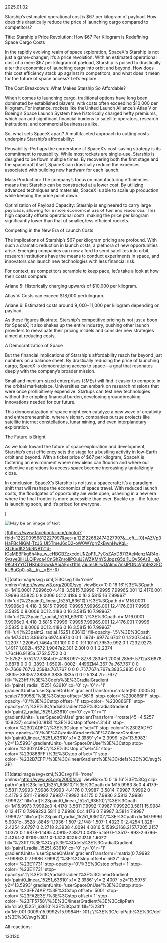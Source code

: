 2025.01.02


Starship’s estimated operational cost is $67 per kilogram of payload. How does this drastically reduce the price of launching cargo compared to competitors?

Title: Starship's Price Revolution: How $67 Per Kilogram is Redefining Space Cargo Costs

In the rapidly evolving realm of space exploration, SpaceX's Starship is not just a game-changer; it’s a price revolution. With an estimated operational cost of a mere $67 per kilogram of payload, Starship is poised to drastically alter the economics of launching cargo into orbit and beyond. How does this cost efficiency stack up against its competitors, and what does it mean for the future of space access? Let’s explore.

The Cost Breakdown: What Makes Starship So Affordable?

When it comes to launching cargo, traditional options have long been dominated by established players, with costs often exceeding $10,000 per kilogram. For instance, rockets like the United Launch Alliance’s Atlas V or Boeing’s Space Launch System have historically charged hefty premiums, which can add significant financial burdens to satellite operators, research institutions, and commercial businesses alike.

So, what sets SpaceX apart? A multifaceted approach to cutting costs underpins Starship’s affordability:

Reusability: Perhaps the cornerstone of SpaceX’s cost-saving strategy is its commitment to reusability. While most rockets are single-use, Starship is designed to be flown multiple times. By recovering both the first stage and the spacecraft itself, SpaceX can drastically reduce the expenses associated with building new hardware for each launch.

Mass Production: The company’s focus on manufacturing efficiencies means that Starship can be constructed at a lower cost. By utilizing advanced techniques and materials, SpaceX is able to scale up production while keeping the price point down.

Optimization of Payload Capacity: Starship is engineered to carry large payloads, allowing for a more economical use of fuel and resources. This high capacity offsets operational costs, making the price per kilogram significantly lower than that of smaller, less efficient rockets.

Competing in the New Era of Launch Costs

The implications of Starship’s $67 per kilogram pricing are profound. With such a dramatic reduction in launch costs, a plethora of new opportunities arise. Emerging companies can now afford to send satellites into orbit, research institutions have the means to conduct experiments in space, and innovators can launch new technologies with less financial risk.

For context, as competitors scramble to keep pace, let’s take a look at how their costs compare:

Ariane 5: Historically charging upwards of $10,000 per kilogram.

Atlas V: Costs can exceed $18,000 per kilogram.

Ariane 6: Estimated costs around $9,000-$11,000 per kilogram depending on payload.

As these figures illustrate, Starship's competitive pricing is not just a boon for SpaceX; it also shakes up the entire industry, pushing other launch providers to reevaluate their pricing models and consider new strategies aimed at reducing costs.

A Democratization of Space

But the financial implications of Starship's affordability reach far beyond just numbers on a balance sheet. By drastically reducing the price of launching cargo, SpaceX is democratizing access to space—a goal that resonates deeply with the company’s broader mission.

Small and medium-sized enterprises (SMEs) will find it easier to compete in the orbital marketplace. Universities can embark on research missions that were once prohibitively expensive. Startups can test new technologies without the crippling financial burden, developing groundbreaking innovations needed for our future.

This democratization of space might even catalyze a new wave of creativity and entrepreneurship, where visionary companies pursue projects like satellite internet constellations, lunar mining, and even interplanetary exploration.

The Future is Bright

As we look toward the future of space exploration and development, Starship’s cost efficiency sets the stage for a bustling activity in low-Earth orbit and beyond. With a ticket price of $67 per kilogram, SpaceX is fostering an environment where new ideas can flourish and where our collective aspirations to access space become increasingly tantalizingly close.

In conclusion, SpaceX’s Starship is not just a spacecraft; it’s a paradigm shift that will reshape the economics of space travel. With reduced launch costs, the floodgates of opportunity are wide open, ushering in a new era where the final frontier is more accessible than ever. Buckle up—the future is launching soon, and it’s priced for everyone.

[

![May be an image of text](https://scontent-lax3-2.xx.fbcdn.net/v/t39.30808-6/472299326_122200956818227997_4849666522445052152_n.jpg?stp=cp6_dst-jpg_s1080x2048_tt6&_nc_cat=103&ccb=1-7&_nc_sid=127cfc&_nc_ohc=w5LuA0X5odYQ7kNvgFPBZuc&_nc_zt=23&_nc_ht=scontent-lax3-2.xx&_nc_gid=AoEbRttACA1qMJbUk4UInXy&oh=00_AYBpmhFoNq5q2ov32yLgJxnCjglU9Y7YCmrrvgh97kv73A&oe=677C8E47)

](https://www.facebook.com/photo/?fbid=122200956812227997&set=a.122122682474227997&__cft__[0]=AZVp3HaFBcNiGM-TzJ6_UI5TmeJ6cD2-oWOWYgrrZkBwnHwKqL-Xtz6odK2NbRNB121d-ICaMEBFkg6h4ka_w_cHBGBZzxcddUNZpF1L7yCsZAxD87i3AeMenzfAR4q-9vzye3lHLLQlPvca4CnGhZnroIiPOuiJ2WZKMhYSJpgzG5dI1UQy56ArB__gA9KctRYYCTHKbbGcwskAojAEgxt1thLyqums8lrwQAlmo7msIPONcVghfeXzFCkU8uGp0-s&__tn__=EH-R)

![](data:image/svg+xml,%3Csvg fill='none' xmlns='http://www.w3.org/2000/svg' viewBox='0 0 16 16'%3E%3Cpath d='M16.0001 7.9996c0 4.418-3.5815 7.9996-7.9995 7.9996S.001 12.4176.001 7.9996 3.5825 0 8.0006 0C12.4186 0 16 3.5815 16 7.9996Z' fill='url(%23paint0_linear_15251_63610)'/%3E%3Cpath d='M16.0001 7.9996c0 4.418-3.5815 7.9996-7.9995 7.9996S.001 12.4176.001 7.9996 3.5825 0 8.0006 0C12.4186 0 16 3.5815 16 7.9996Z' fill='url(%23paint1_radial_15251_63610)'/%3E%3Cpath d='M16.0001 7.9996c0 4.418-3.5815 7.9996-7.9995 7.9996S.001 12.4176.001 7.9996 3.5825 0 8.0006 0C12.4186 0 16 3.5815 16 7.9996Z' fill='url(%23paint2_radial_15251_63610)' fill-opacity='.5'/%3E%3Cpath d='M7.3014 3.8662a.6974.6974 0 0 1 .6974-.6977c.6742 0 1.2207.5465 1.2207 1.2206v1.7464a.101.101 0 0 0 .101.101h1.7953c.992 0 1.7232.9273 1.4917 1.892l-.4572 1.9047a2.301 2.301 0 0 1-2.2374 1.764H6.9185a.5752.5752 0 0 1-.5752-.5752V7.7384c0-.4168.097-.8278.2834-1.2005l.2856-.5712a3.6878 3.6878 0 0 0 .3893-1.6509l-.0002-.4496ZM4.367 7a.767.767 0 0 0-.7669.767v3.2598a.767.767 0 0 0 .767.767h.767a.3835.3835 0 0 0 .3835-.3835V7.3835A.3835.3835 0 0 0 5.134 7h-.767Z' fill='%23fff'/%3E%3Cdefs%3E%3CradialGradient id='paint1_radial_15251_63610' cx='0' cy='0' r='1' gradientUnits='userSpaceOnUse' gradientTransform='rotate(90 .0005 8) scale(7.99958)'%3E%3Cstop offset='.5618' stop-color='%230866FF' stop-opacity='0'/%3E%3Cstop offset='1' stop-color='%230866FF' stop-opacity='.1'/%3E%3C/radialGradient%3E%3CradialGradient id='paint2_radial_15251_63610' cx='0' cy='0' r='1' gradientUnits='userSpaceOnUse' gradientTransform='rotate(45 -4.5257 10.9237) scale(10.1818)'%3E%3Cstop offset='.3143' stop-color='%2302ADFC'/%3E%3Cstop offset='1' stop-color='%2302ADFC' stop-opacity='0'/%3E%3C/radialGradient%3E%3ClinearGradient id='paint0_linear_15251_63610' x1='2.3989' y1='2.3999' x2='13.5983' y2='13.5993' gradientUnits='userSpaceOnUse'%3E%3Cstop stop-color='%2302ADFC'/%3E%3Cstop offset='.5' stop-color='%230866FF'/%3E%3Cstop offset='1' stop-color='%232B7EFF'/%3E%3C/linearGradient%3E%3C/defs%3E%3C/svg%3E)

![](data:image/svg+xml,%3Csvg fill='none' xmlns='http://www.w3.org/2000/svg' viewBox='0 0 16 16'%3E%3Cg clip-path='url(%23clip0_15251_63610)'%3E%3Cpath d='M15.9963 8c0 4.4179-3.5811 7.9993-7.9986 7.9993-4.4176 0-7.9987-3.5814-7.9987-7.9992 0-4.4179 3.5811-7.9992 7.9987-7.9992 4.4175 0 7.9986 3.5813 7.9986 7.9992Z' fill='url(%23paint0_linear_15251_63610)'/%3E%3Cpath d='M15.9973 7.9992c0 4.4178-3.5811 7.9992-7.9987 7.9992C3.5811 15.9984 0 12.417 0 7.9992S3.5811 0 7.9986 0c4.4176 0 7.9987 3.5814 7.9987 7.9992Z' fill='url(%23paint1_radial_15251_63610)'/%3E%3Cpath d='M7.9996 5.9081c-.3528-.8845-1.1936-1.507-2.1748-1.507-1.4323 0-2.4254 1.328-2.4254 2.6797 0 2.2718 2.3938 4.0094 4.0816 5.1589.3168.2157.7205.2157 1.0373 0 1.6878-1.1495 4.0815-2.8871 4.0815-5.159 0-1.3517-.993-2.6796-2.4254-2.6796-.9811 0-1.822.6225-2.1748 1.507Z' fill='%23fff'/%3E%3C/g%3E%3Cdefs%3E%3CradialGradient id='paint1_radial_15251_63610' cx='0' cy='0' r='1' gradientUnits='userSpaceOnUse' gradientTransform='matrix(0 7.9992 -7.99863 0 7.9986 7.9992)'%3E%3Cstop offset='.5637' stop-color='%23E11731' stop-opacity='0'/%3E%3Cstop offset='1' stop-color='%23E11731' stop-opacity='.1'/%3E%3C/radialGradient%3E%3ClinearGradient id='paint0_linear_15251_63610' x1='2.3986' y1='2.4007' x2='13.5975' y2='13.5993' gradientUnits='userSpaceOnUse'%3E%3Cstop stop-color='%23FF74AE'/%3E%3Cstop offset='.5001' stop-color='%23FA2E3E'/%3E%3Cstop offset='1' stop-color='%23FF5758'/%3E%3C/linearGradient%3E%3CclipPath id='clip0_15251_63610'%3E%3Cpath fill='%23fff' d='M-.001.0009h15.9992v15.9984H-.001z'/%3E%3C/clipPath%3E%3C/defs%3E%3C/svg%3E)

All reactions:

130130
